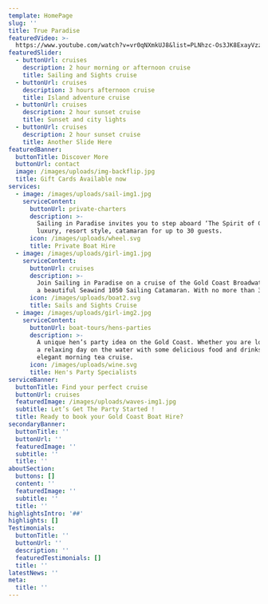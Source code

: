 ```yaml
---
template: HomePage
slug: ''
title: True Paradise
featuredVideo: >-
  https://www.youtube.com/watch?v=vr0qNXmkUJ8&list=PLNhzc-Os3JK8ExayVzzoHVvP2c0-4_oqt
featuredSlider:
  - buttonUrl: cruises
    description: 2 hour morning or afternoon cruise
    title: Sailing and Sights cruise
  - buttonUrl: cruises
    description: 3 hours afternoon cruise
    title: Island adventure cruise
  - buttonUrl: cruises
    description: 2 hour sunset cruise
    title: Sunset and city lights
  - buttonUrl: cruises
    description: 2 hour sunset cruise
    title: Another Slide Here
featuredBanner:
  buttonTitle: Discover More
  buttonUrl: contact
  image: /images/uploads/img-backflip.jpg
  title: Gift Cards Available now
services:
  - image: /images/uploads/sail-img1.jpg
    serviceContent:
      buttonUrl: private-charters
      description: >-
        Sailing in Paradise invites you to step aboard ‘The Spirit of Gwonda’ a
        luxury, resort style, catamaran for up to 30 guests.
      icon: /images/uploads/wheel.svg
      title: Private Boat Hire
  - image: /images/uploads/girl-img1.jpg
    serviceContent:
      buttonUrl: cruises
      description: >-
        Join Sailing in Paradise on a cruise of the Gold Coast Broadwater aboard
        a beautiful Seawind 1050 Sailing Catamaran. With no more than 30 guests.
      icon: /images/uploads/boat2.svg
      title: Sails and Sights Cruise
  - image: /images/uploads/girl-img2.jpg
    serviceContent:
      buttonUrl: boat-tours/hens-parties
      description: >-
        A unique hen’s party idea on the Gold Coast. Whether you are looking for
        a relaxing day on the water with some delicious food and drinks, an
        elegant morning tea cruise.
      icon: /images/uploads/wine.svg
      title: Hen's Party Specialists
serviceBanner:
  buttonTitle: Find your perfect cruise
  buttonUrl: cruises
  featuredImage: /images/uploads/waves-img1.jpg
  subtitle: Let’s Get The Party Started !
  title: Ready to book your Gold Coast Boat Hire?
secondaryBanner:
  buttonTitle: ''
  buttonUrl: ''
  featuredImage: ''
  subtitle: ''
  title: ''
aboutSection:
  buttons: []
  content: ''
  featuredImage: ''
  subtitle: ''
  title: ''
highlightsIntro: '##'
highlights: []
Testimonials:
  buttonTitle: ''
  buttonUrl: ''
  description: ''
  featuredTestimonials: []
  title: ''
latestNews: ''
meta:
  title: ''
---
```



